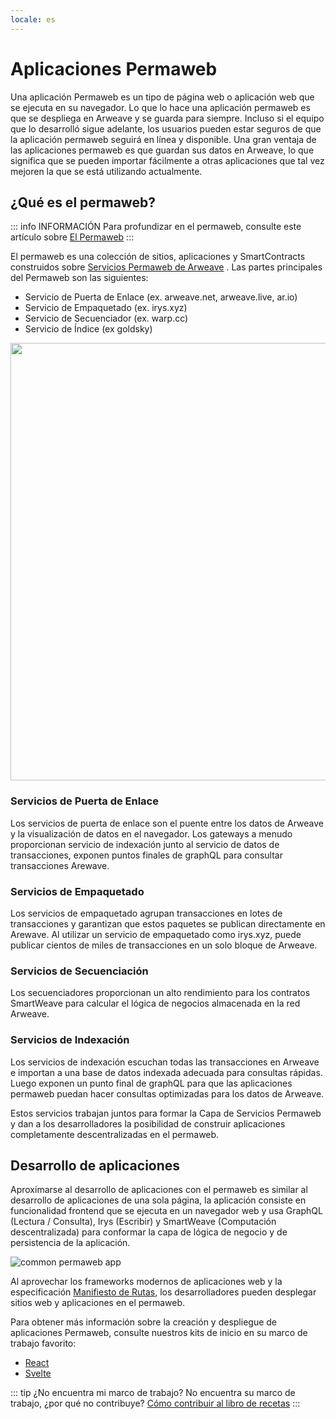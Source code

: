 ```yaml
---
locale: es
---
```


# Aplicaciones Permaweb

Una aplicación Permaweb es un tipo de página web o aplicación web que se ejecuta en su navegador. Lo que lo hace una aplicación permaweb es que se despliega en Arweave y se guarda para siempre. Incluso si el equipo que lo desarrolló sigue adelante, los usuarios pueden estar seguros de que la aplicación permaweb seguirá en línea y disponible. Una gran ventaja de las aplicaciones permaweb es que guardan sus datos en Arweave, lo que significa que se pueden importar fácilmente a otras aplicaciones que tal vez mejoren la que se está utilizando actualmente.

## ¿Qué es el permaweb?

::: info INFORMACIÓN
Para profundizar en el permaweb, consulte este artículo sobre [El Permaweb](./permaweb.md)
:::

El permaweb es una colección de sitios, aplicaciones y SmartContracts construidos sobre [Servicios Permaweb de Arweave](./permaweb.md) . Las partes principales del Permaweb son las siguientes:

-   Servicio de Puerta de Enlace (ex. arweave.net, arweave.live, ar.io)
-   Servicio de Empaquetado (ex. irys.xyz)
-   Servicio de Secuenciador (ex. warp.cc)
-   Servicio de Índice (ex goldsky)

<img src="https://arweave.net/ycQzutVToTtVT_vT4811ByswtZ-KjqmifNSehSb1-eg" width="700">

### Servicios de Puerta de Enlace

Los servicios de puerta de enlace son el puente entre los datos de Arweave y la visualización de datos en el navegador. Los gateways a menudo proporcionan servicio de indexación junto al servicio de datos de transacciones, exponen puntos finales de graphQL para consultar transacciones Arewave.

### Servicios de Empaquetado

Los servicios de empaquetado agrupan transacciones en lotes de transacciones y garantizan que estos paquetes se publican directamente en Arewave. Al utilizar un servicio de empaquetado como irys.xyz, puede publicar cientos de miles de transacciones en un solo bloque de Arweave.

### Servicios de Secuenciación

Los secuenciadores proporcionan un alto rendimiento para los contratos SmartWeave para calcular el lógica de negocios almacenada en la red Arweave.

### Servicios de Indexación

Los servicios de indexación escuchan todas las transacciones en Arweave e importan a una base de datos indexada adecuada para consultas rápidas. Luego exponen un punto final de graphQL para que las aplicaciones permaweb puedan hacer consultas optimizadas para los datos de Arweave.

Estos servicios trabajan juntos para formar la Capa de Servicios Permaweb y dan a los desarrolladores la posibilidad de construir aplicaciones completamente descentralizadas en el permaweb.

## Desarrollo de aplicaciones

Aproximarse al desarrollo de aplicaciones con el permaweb es similar al desarrollo de aplicaciones de una sola página, la aplicación consiste en funcionalidad frontend que se ejecuta en un navegador web y usa GraphQL (Lectura / Consulta), Irys (Escribir) y SmartWeave (Computación descentralizada) para conformar la capa de lógica de negocio y de persistencia de la aplicación.

![common permaweb app](https://arweave.net/UjbgAk8duudDc97lOYIt7rBVtRHp2Z9F6Ua5OcvwNCk/)

Al aprovechar los frameworks modernos de aplicaciones web y la especificación [Manifiesto de Rutas](./manifests.md), los desarrolladores pueden desplegar sitios web y aplicaciones en el permaweb.

Para obtener más información sobre la creación y despliegue de aplicaciones Permaweb, consulte nuestros kits de inicio en su marco de trabajo favorito:

-   [React](../kits/react/index.md)
-   [Svelte](../kits/svelte/index.md)

::: tip ¿No encuentra mi marco de trabajo?
No encuentra su marco de trabajo, ¿por qué no contribuye? [Cómo contribuir al libro de recetas](../getting-started/contributing.md)
:::
